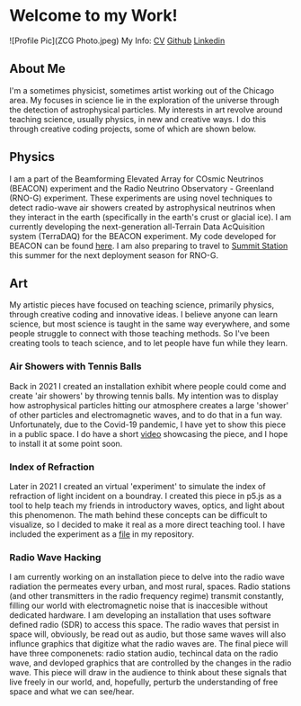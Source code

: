 # Welcome to my Work!
![Profile Pic](ZCG Photo.jpeg)
My Info:
[CV](ZCurtisGinsbergCV.pdf)
[Github](https://github.com/zcurtisginsberg)
[Linkedin](https://www.linkedin.com/in/z-curtis-ginsberg/)


## About Me

I'm a sometimes physicist, sometimes artist working out of the Chicago area. My focuses in science lie in the exploration of the universe through the detection of astrophysical particles. My interests in art revolve around teaching science, usually physics, in new and creative ways. I do this through creative coding projects, some of which are shown below.

## Physics

I am a part of the Beamforming Elevated Array for COsmic Neutrinos (BEACON) experiment and the Radio Neutrino Observatory - Greenland (RNO-G) experiment. These experiments are using novel techniques to detect radio-wave air showers created by astrophysical neutrinos when they interact in the earth (specifically in the earth's crust or glacial ice). I am currently developing the next-generation all-Terrain Data AcQuisition system (TerraDAQ) for the BEACON experiment. My code developed for BEACON can be found [here](../beaconzach). I am also preparing to travel to [Summit Station](https://geo-summit.org/) this summer for the next deployment season for RNO-G.

## Art

My artistic pieces have focused on teaching science, primarily physics, through creative coding and innovative ideas. I believe anyone can learn science, but most science is taught in the same way everywhere, and some people struggle to connect with those teaching methods. So I've been creating tools to teach science, and to let people have fun while they learn.

### Air Showers with Tennis Balls

Back in 2021 I created an installation exhibit where people could come and create 'air showers' by throwing tennis balls. My intention was to display how astrophysical particles hitting our atmosphere creates a large 'shower' of other particles and electromagnetic waves, and to do that in a fun way. Unfortunately, due to the Covid-19 pandemic, I have yet to show this piece in a public space. I do have a short [video](https://drive.google.com/file/d/1GFAfDlxvOEQzTHQlqI7LPblpn8TjaN4Q/view) showcasing the piece, and I hope to install it at some point soon.

### Index of Refraction
Later in 2021 I created an virtual 'experiment' to simulate the index of refraction of light incident on a boundray. I created this piece in p5.js as a tool to help teach my friends in introductory waves, optics, and light about this phenomenon. The math behind these concepts can be difficult to visualize, so I decided to make it real as a more direct teaching tool. I have included the experiment as a [file](creative_coding_final.js) in my repository.

### Radio Wave Hacking
I am currently working on an installation piece to delve into the radio wave radiation the permeates every urban, and most rural, spaces. Radio stations (and other transmitters in the radio frequency regime) transmit constantly, filling our world with electromagnetic noise that is inaccesible without dedicated hardware. I am developing an installation that uses software defined radio (SDR) to access this space. The radio waves that persist in space will, obviously, be read out as audio, but those same waves will also influnce graphics that digitize what the radio waves are. The final piece will have three componenets: radio station audio, techincal data on the radio wave, and devloped graphics that are controlled by the changes in the radio wave. This piece will draw in the audience to think about these signals that live freely in our world, and, hopefully, perturb the understanding of free space and what we can see/hear.
